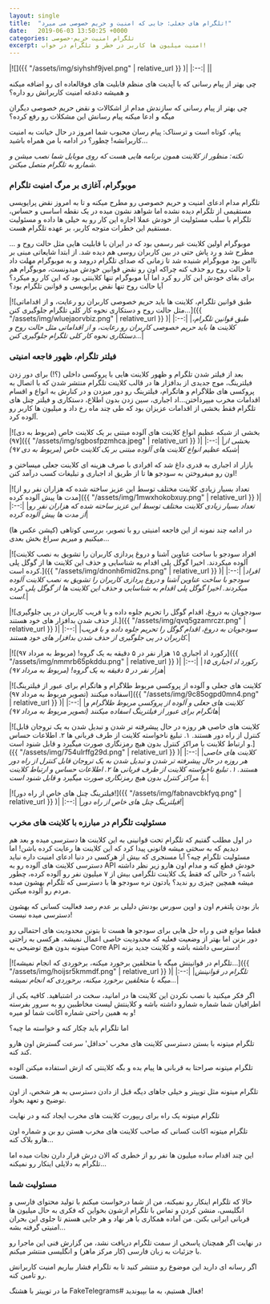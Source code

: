```yaml
---
layout: single
title:  "تلگرام های جعلی: جایی که امنیت و حریم خصوصی می میرد!"
date:   2019-06-03 13:50:25 +0000
categories: تلگرام امنیت حریم-خصوصی
excerpt: امنیت میلیون ها کاربر در خطر و تلگرام در خواب!
---
```

|![]({{ "/assets/img/siyhshf9jvel.png" | relative_url }} )|
|:--:|
||

چی بهتر از پیام رسانی که با آپدیت های منظم قابلیت های فوقالعاده ای رو اضافه میکنه و همیشه دغدغه امنیت کاربرانش رو داره؟

چی بهتر از پیام رسانی که سازندش مدام از اشکالات و نقض حریم خصوصی دیگران میگه و ادعا میکنه پیام رسانش این مشکلات رو رفع کرده؟

پیام، کوتاه است و ترسناک: پیام رسان محبوب شما امروز در حال خیانت به امنیت کاربرانشه! چطور؟ در ادامه با من همراه باشید...

_نکته: منظور از کلاینت همون برنامه هایی هست که روی موبایل شما نصب میشن و شمارو به تلگرام متصل میکنن._

### موبوگرام، آغازی بر مرگ امنیت تلگرام

تلگرام مدام ادعای امنیت و حریم خصوصی رو مطرح میکنه و تا به امروز نقض پرایویسی مستقیمی از تلگرام دیده نشده اما شواهد نشون میده در یک نقطه اساسی و حساس، تلگرام با سلب مسئولیت از خودش عملا اجازه این کار رو به خیلی ها داده و مسئولیت مستقیم این خطرات متوجه کاربر، بر عهده تلگرام هست.

موبوگرام اولین کلاینت غیر رسمی بود که در ایران با قابلیت هایی مثل حالت روح و ... مطرح شد و رد پاش حتی در بین کاربران روسی هم دیده شد. از ابتدا شایعاتی مبنی بر ناامن بود موبوگرام شنیده شد تا زمانی که صدای تلگرام درومد و به موبوگرام مهلت داد تا حالت روح رو حذف کنه چراکه اون رو نقض قوانین خودش میدونست، موبوگرام هم برای بقای خودش این کار رو کرد اما آیا موبوگرام تنها کلاینتی بود که این کار رو میکرد؟ آیا حالت روح تنها نقض پرایویسی و قوانین تلگرام بود؟

|![طبق قوانین تلگرام، کلاینت ها باید حریم خصوصی کاربران رو رعایت، و از اقداماتی مثل حالت روح و دستکاری نحوه کار کلی تلگرام جلوگیری کنن...]({{ "/assets/img/wluejaorvbiz.png" | relative_url }} )|
|:--:|
|*طبق قوانین تلگرام، کلاینت ها باید حریم خصوصی کاربران رو رعایت، و از اقداماتی مثل حالت روح و دستکاری نحوه کار کلی تلگرام جلوگیری کنن...*|

### فیلتر تلگرام، ظهور فاجعه امنیتی

بعد از فیلتر شدن تلگرام و ظهور کلاینت هایی با پروکسی داخلی (؟!) برای دور زدن فیلترینگ، موج جدیدی از بدافزار ها در قالب کلاینت تلگرام منتشر شدن که با اتصال به پروکسی های طلاگرام و هاتگرام، فیلترینگ رو دور میزدن و در کنارش به انواع و اقسام اقدامات مخرب میپرداختن...اد اجباری، سین زدن بدون اطلاع، دستکاری و فیلتر چنل های تلگرام فقط بخشی از اقدامات عزیزان بود که طی چند ماه رخ داد و میلیون ها کاربر رو آلوده کرد.

|![بخشی از شبکه عظیم انواع کلاینت های آلوده مبتنی بر یک کلاینت خاص (مربوط به دی ۹۷)]({{ "/assets/img/sgbosfpzmhca.jpeg" | relative_url }} )|
|:--:|
|*بخشی از شبکه عظیم انواع کلاینت های آلوده مبتنی بر یک کلاینت خاص (مربوط به دی ۹۷)*|

بازار اد اجباری به قدری داغ شد که افرادی با صرف هزینه ای کلاینت جعلی میساختن و اون رو میفروختن به سودجو ها تا از طریق اد اجباری و تبلیغات کسب درآمد کنن!

|![تعداد بسیار زیادی کلاینت مختلف توسط این عزیز ساخته شده که هزاران نفر رو از مدت ها پیش آلوده کرده]({{ "/assets/img/1mwxhokobxuy.png" | relative_url }} )|
|:--:|
|*تعداد بسیار زیادی کلاینت مختلف توسط این عزیز ساخته شده که هزاران نفر رو از مدت ها پیش آلوده کرده*|

در ادامه چند نمونه از این فاجعه امنیتی رو با تصویر، بررسی کوتاهی (کپشن عکس ها) میکنیم و میریم سراغ بخش بعدی...

|![افراد سودجو با ساخت عناوین آشنا و دروغ پردازی کاربران را تشویق به نصب کلاینت آلوده میکردند. اخیرا گوگل پلی اقدام به شناسایی و حذف این کلاینت ها از گوگل پلی کرده است.]({{ "/assets/img/dnonh6mid2ns.png" | relative_url }} )|
|:--:|
|*افراد سودجو با ساخت عناوین آشنا و دروغ پردازی کاربران را تشویق به نصب کلاینت آلوده میکردند. اخیرا گوگل پلی اقدام به شناسایی و حذف این کلاینت ها از گوگل پلی کرده است.*|

  

|![سودجویان به دروغ، اقدام گوگل را تحریم جلوه داده و با فریب کاربران در پی جلوگیری از حذف شدن بدافزار های خود هستند.]({{ "/assets/img/qvq5gzamrczr.png" | relative_url }} )|
|:--:|
|*سودجویان به دروغ، اقدام گوگل را تحریم جلوه داده و با فریب کاربران در پی جلوگیری از حذف شدن بدافزار های خود هستند.*|

  

|![رکورد اد اجباری ۱۵ هزار نفر در ۵ دقیقه به یک گروه! (مربوط به مرداد ۹۷)]({{ "/assets/img/nmmrb65pkddu.png" | relative_url }} )|
|:--:|
|*رکورد اد اجباری ۱۵ هزار نفر در ۵ دقیقه به یک گروه! (مربوط به مرداد ۹۷)*|

  

|![کلاینت های جعلی و آلوده از پروکسی مربوط طلاگرام و هاتگرام برای عبور از فیلترینگ اسفاده میکنند (تصویر مربوط به مرداد ۹۷)]({{ "/assets/img/9c85ogpd0mn4.png" | relative_url }} )|
|:--:|
|*کلاینت های جعلی و آلوده از پروکسی مربوط طلاگرام و هاتگرام برای عبور از فیلترینگ اسفاده میکنند (تصویر مربوط به مرداد ۹۷)*|

  

|![کلاینت های خاصی هر روزه در حال پیشرفته تر شدن و تبدیل شدن به یک تروجان قابل کنترل از راه دور هستند. ۱. تبلیغ ناخواسته کلاینت از طرف قربانی ها ۲. اطلاعات حساس و ارتباط کلاینت با مراکز کنترل بدون هیچ رمزنگاری صورت میگیرد و قابل شنود است.]({{ "/assets/img/754ulrffg29d.png" | relative_url }} )|
|:--:|
|*کلاینت های خاصی هر روزه در حال پیشرفته تر شدن و تبدیل شدن به یک تروجان قابل کنترل از راه دور هستند. ۱. تبلیغ ناخواسته کلاینت از طرف قربانی ها ۲. اطلاعات حساس و ارتباط کلاینت با مراکز کنترل بدون هیچ رمزنگاری صورت میگیرد و قابل شنود است.*|

  

  

|![فیلترینگ چنل های خاص از راه دور!]({{ "/assets/img/fabnavcbkfyq.png" | relative_url }} )|
|:--:|
|*فیلترینگ چنل های خاص از راه دور!*|

  

### مسئولیت تلگرام در مبارزه با کلاینت های مخرب

در اول مطلب گفتیم که تلگرام تحت قوانینی به این کلاینت ها دسترسی میده و بعد هم دیدیم که به سختی میشه قانونی پیدا کرد که این کلاینت ها رعایت کرده باشن! اما مسئولیت تلگرام چیه؟ آیا مسنجری که بیش از هرکسی در دنیا ادعای امنیت داره نباید دسترسی کلاینت های آلوده رو به API خودش قطع کنه و مدام اون هارو زیر نظر داشته باشه؟ در حالی که فقط یک کلاینت تلگرامی بیش از ۷ میلیون نفر رو آلوده کرده، چطور میشه همچین چیزی رو ندید؟ یادتون نره سودجو ها با دسترسی که تلگرام بهشون میده مردم رو آلوده میکنن.

باز بودن پلتفرم اون و اوپن سورس بودنش دلیلی بر عدم رصد فعالیت کسانی که بهشون دسترسی میده نیست!

قطعا موانع فنی و راه حل هایی برای سودجو ها هست تا بتونن محدودیت های احتمالی رو دور بزنن اما بهتر از وضعیت فعلیه که محدودیت خاصی اعمال نمیشه. هرکسی به راحتی میتونه بدون هیچ توضیحی به Core API دسترسی داشته باشه و کلاینت جدید بزنه!

|![تلگرام در قوانینش میگه با متخلفین برخورد میکنه، برخوردی که انجام نمیشه...]({{ "/assets/img/hoijsr5kmmdf.png" | relative_url }} )|
|:--:|
|*تلگرام در قوانینش میگه با متخلفین برخورد میکنه، برخوردی که انجام نمیشه...*|

اگر فکر میکنید با نصب نکردن این کلاینت ها در امانید، سخت در اشتباهید. کافیه یکی از اطرافیان شما شماره شمارو داشته باشه و کلاینتش لیست مخاطبین رو به سرور بفرسته و به همین راحتی شماره اکانت شما لو میره!

اما تلگرام باید چکار کنه و خواسته ما چیه؟

تلگرام میتونه با بستن دسترسی کلاینت های مخرب 'حداقل' سرعت گسترش اون هارو کند کنه.

تلگرام میتونه صراحتا به قربانی ها پیام بده و بگه کلاینتی که ازش استفاده میکنن آلوده هست.

تلگرام میتونه مثل توییتر و خیلی جاهای دیگه قبل از دادن دسترسی به هر شخص، از اون توضیح و تعهد بخواد.

تلگرام میتونه یک راه برای ریپورت کلاینت های مخرب ایجاد کنه و در نهایت

تلگرام میتونه اکانت کسانی که صاحب کلاینت های مخرب هستن رو بن و شماره اون هارو بلاک کنه...

این چند اقدام ساده میلیون ها نفر رو از خطری که الان درش قرار دارن نجات میده اما تلگرام به دلایلی اینکار رو نمیکنه...

### مسئولیت شما

حالا که تلگرام اینکار رو نمیکنه، من از شما درخواست میکنم با تولید محتوای فارسی و انگلیسی، منشن کردن و تماس با تلگرام ازشون بخواین که فکری به حال میلیون ها قربانی ایرانی بکنن. من آماده همکاری با هر نهاد و هر جایی هستم تا جلوی این بحران امنیتی گرفته بشه...

در نهایت اگر همچنان پاسخی از سمت تلگرام دریافت نشد، من گزارش فنی این ماجرا رو با جزئیات به زبان فارسی (کار مرکز ماهر) و انگلیسی منتشر میکنم.

اگر رسانه ای دارید این موضوع رو منتشر کنید تا به تلگرام فشار بیاریم امنیت کاربرانش رو تامین کنه.

ما در توییتر با هشتگ FakeTelegrams# فعال هستیم، به ما بپیوندید!